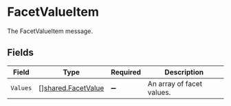 # FacetValueItem

The FacetValueItem message.


## Fields

| Field                                                           | Type                                                            | Required                                                        | Description                                                     |
| --------------------------------------------------------------- | --------------------------------------------------------------- | --------------------------------------------------------------- | --------------------------------------------------------------- |
| `Values`                                                        | [][shared.FacetValue](../../../pkg/models/shared/facetvalue.md) | :heavy_minus_sign:                                              | An array of facet values.                                       |